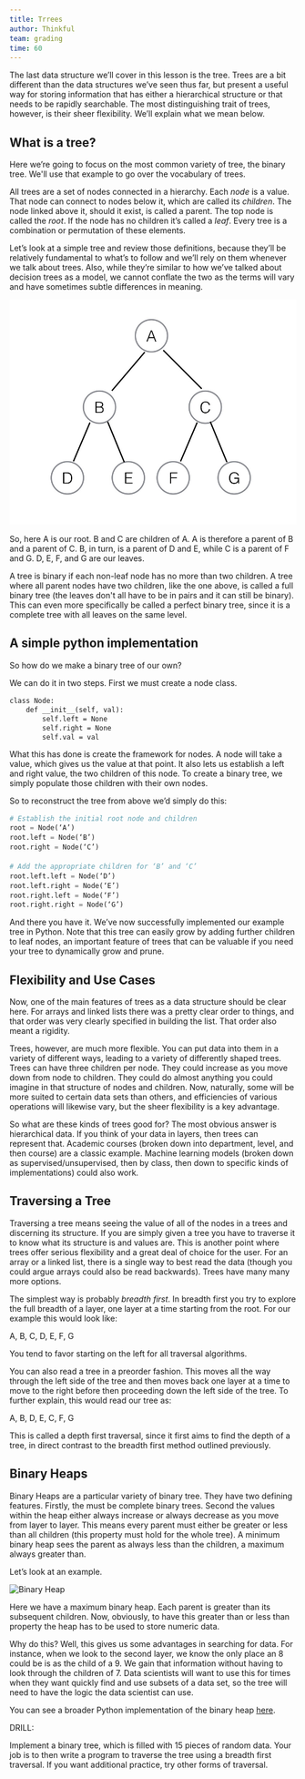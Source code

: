 ```yaml
---
title: Trrees
author: Thinkful
team: grading
time: 60
---
```


The last data structure we’ll cover in this lesson is the tree. Trees are a bit different than the data structures we’ve seen thus far, but present a useful way for storing information that has either a hierarchical structure or that needs to be rapidly searchable. The most distinguishing trait of trees, however, is their sheer flexibility. We’ll explain what we mean below.

## What is a tree?

Here we’re going to focus on the most common variety of tree, the binary tree. We'll use that example to go over the vocabulary of trees.

All trees are a set of nodes connected in a hierarchy. Each _node_ is a value. That node can connect to nodes below it, which are called its _children_. The node linked above it, should it exist, is called a parent. The top node is called the _root_. If the node has no children it’s called a _leaf_. Every tree is a combination or permutation of these elements.

Let’s look at a simple tree and review those definitions, because they’ll be relatively fundamental to what’s to follow and we’ll rely on them whenever we talk about trees. Also, while they’re similar to how we’ve talked about decision trees as a model, we cannot conflate the two as the terms will vary and have sometimes subtle differences in meaning.

![Binary Tree](binary_tree_basic.jpeg)

So, here A is our root. B and C are children of A. A is therefore a parent of B and a parent of C.  B, in turn, is a parent of D and E, while C is a parent of F and G. D, E, F, and G are our leaves.

A tree is binary if each non-leaf node has no more than two children. A tree where all parent nodes have two children, like the one above, is called a full binary tree (the leaves don't all have to be in pairs and it can still be binary). This can even more specifically be called a perfect binary tree, since it is a complete tree with all leaves on the same level.

## A simple python implementation

So how do we make a binary tree of our own?

We can do it in two steps. First we must create a node class.

```
class Node:
	def __init__(self, val):
		self.left = None
		self.right = None
		self.val = val
```

What this has done is create the framework for nodes. A node will take a value, which gives us the value at that point. It also lets us establish a left and right value, the two children of this node. To create a binary tree, we simply populate those children with their own nodes.

So to reconstruct the tree from above we’d simply do this:

```python
# Establish the initial root node and children
root = Node(‘A’)
root.left = Node(‘B’)
root.right = Node(‘C’)

# Add the appropriate children for ‘B’ and ‘C’
root.left.left = Node(‘D’)
root.left.right = Node(‘E’)
root.right.left = Node(‘F’)
root.right.right = Node(‘G’)
```

And there you have it. We’ve now successfully implemented our example tree in Python. Note that this tree can easily grow by adding further children to leaf nodes, an important feature of trees that can be valuable if you need your tree to dynamically grow and prune.

## Flexibility and Use Cases

Now, one of the main features of trees as a data structure should be clear here. For arrays and linked lists there was a pretty clear order to things, and that order was very clearly specified in building the list. That order also meant a rigidity.

Trees, however, are much more flexible. You can put data into them in a variety of different ways, leading to a variety of differently shaped trees. Trees can have three children per node. They could increase as you move down from node to children. They could do almost anything you could imagine in that structure of nodes and children. Now, naturally, some will be more suited to certain data sets than others, and efficiencies of various operations will likewise vary, but the sheer flexibility is a key advantage.

So what are these kinds of trees good for? The most obvious answer is hierarchical data. If you think of your data in layers, then trees can represent that. Academic courses (broken down into department, level, and then course) are a classic example. Machine learning models (broken down as supervised/unsupervised, then by class, then down to specific kinds of implementations) could also work.

## Traversing a Tree

Traversing a tree means seeing the value of all of the nodes in a trees and discerning its structure. If you are simply given a tree you have to traverse it to know what its structure is and values are. This is another point where trees offer serious flexibility and a great deal of choice for the user. For an array or a linked list, there is a single way to best read the data (though you could argue arrays could also be read backwards). Trees have many many more options.

The simplest way is probably _breadth first_. In breadth first you try to explore the full breadth of a layer, one layer at a time starting from the root. For our example this would look like:

A, B, C, D, E, F, G

You tend to favor starting on the left for all traversal algorithms.

You can also read a tree in a preorder fashion. This moves all the way through the left side of the tree and then moves back one layer at a time to move to the right before then proceeding down the left side of the tree. To further explain, this would read our tree as:

A, B, D, E, C, F, G

This is called a depth first traversal, since it first aims to find the depth of a tree, in direct contrast to the breadth first method outlined previously.

## Binary Heaps

Binary Heaps are a particular variety of binary tree. They have two defining features. Firstly, the must be complete binary trees. Second the values within the heap either always increase or always decrease as you move from layer to layer. This means every parent must either be greater or less than all children (this property must hold for the whole tree). A minimum binary heap sees the parent as always less than the children, a maximum always greater than.

Let’s look at an example.

![Binary Heap](../resources/binary_heap.jpeg)

Here we have a maximum binary heap. Each parent is greater than its subsequent children. Now, obviously, to have this greater than or less than property the heap has to be used to store numeric data.

Why do this? Well, this gives us some advantages in searching for data. For instance, when we look to the second layer, we know the only place an 8 could be is as the child of a 9. We gain that information without having to look through the children of 7. Data scientists will want to use this for times when they want quickly find and use subsets of a data set, so the tree will need to have the logic the data scientist can use.

You can see a broader Python implementation of the binary heap [here](http://quiz.geeksforgeeks.org/binary-heap/).

DRILL:

Implement a binary tree, which is filled with 15 pieces of random data. Your job is to then write a program to traverse the tree using a breadth first traversal. If you want additional practice, try other forms of traversal.

